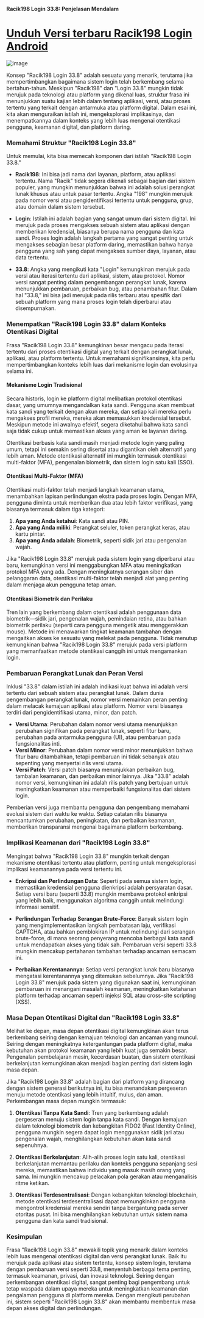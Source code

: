 **Racik198 Login 33.8: Penjelasan Mendalam**

# [Unduh Versi terbaru Racik198 Login Android](https://racik198-login.id.modfyp.com/)

![image](https://github.com/user-attachments/assets/9ae15424-299a-42f6-b6e8-6c5feb62cf9b)

Konsep "Racik198 Login 33.8" adalah sesuatu yang menarik, terutama jika mempertimbangkan bagaimana sistem login telah berkembang selama bertahun-tahun. Meskipun "Racik198" dan "Login 33.8" mungkin tidak merujuk pada teknologi atau platform yang dikenal luas, struktur frasa ini menunjukkan suatu kajian lebih dalam tentang aplikasi, versi, atau proses tertentu yang terkait dengan antarmuka atau platform digital. Dalam esai ini, kita akan menguraikan istilah ini, mengeksplorasi implikasinya, dan menempatkannya dalam konteks yang lebih luas mengenai otentikasi pengguna, keamanan digital, dan platform daring.

### Memahami Struktur "Racik198 Login 33.8"

Untuk memulai, kita bisa memecah komponen dari istilah "Racik198 Login 33.8."

- **Racik198**: Ini bisa jadi nama dari layanan, platform, atau aplikasi tertentu. Nama "Racik" tidak segera dikenali sebagai bagian dari sistem populer, yang mungkin menunjukkan bahwa ini adalah solusi perangkat lunak khusus atau untuk pasar tertentu. Angka "198" mungkin merujuk pada nomor versi atau pengidentifikasi tertentu untuk pengguna, grup, atau domain dalam sistem tersebut.
  
- **Login**: Istilah ini adalah bagian yang sangat umum dari sistem digital. Ini merujuk pada proses mengakses sebuah sistem atau aplikasi dengan memberikan kredensial, biasanya berupa nama pengguna dan kata sandi. Proses login adalah langkah pertama yang sangat penting untuk mengakses sebagian besar platform daring, memastikan bahwa hanya pengguna yang sah yang dapat mengakses sumber daya, layanan, atau data tertentu.

- **33.8**: Angka yang mengikuti kata "Login" kemungkinan merujuk pada versi atau iterasi tertentu dari aplikasi, sistem, atau protokol. Nomor versi sangat penting dalam pengembangan perangkat lunak, karena menunjukkan pembaruan, perbaikan bug, atau penambahan fitur. Dalam hal "33.8," ini bisa jadi merujuk pada rilis terbaru atau spesifik dari sebuah platform yang mana proses login telah diperbarui atau disempurnakan. 

### Menempatkan "Racik198 Login 33.8" dalam Konteks Otentikasi Digital

Frasa "Racik198 Login 33.8" kemungkinan besar mengacu pada iterasi tertentu dari proses otentikasi digital yang terkait dengan perangkat lunak, aplikasi, atau platform tertentu. Untuk memahami signifikansinya, kita perlu mempertimbangkan konteks lebih luas dari mekanisme login dan evolusinya selama ini.

#### Mekanisme Login Tradisional

Secara historis, login ke platform digital melibatkan protokol otentikasi dasar, yang umumnya mengandalkan kata sandi. Pengguna akan membuat kata sandi yang terkait dengan akun mereka, dan setiap kali mereka perlu mengakses profil mereka, mereka akan memasukkan kredensial tersebut. Meskipun metode ini awalnya efektif, segera diketahui bahwa kata sandi saja tidak cukup untuk memastikan akses yang aman ke layanan daring.

Otentikasi berbasis kata sandi masih menjadi metode login yang paling umum, tetapi ini semakin sering disertai atau digantikan oleh alternatif yang lebih aman. Metode otentikasi alternatif ini mungkin termasuk otentikasi multi-faktor (MFA), pengenalan biometrik, dan sistem login satu kali (SSO). 

#### Otentikasi Multi-Faktor (MFA)

Otentikasi multi-faktor telah menjadi langkah keamanan utama, menambahkan lapisan perlindungan ekstra pada proses login. Dengan MFA, pengguna diminta untuk memberikan dua atau lebih faktor verifikasi, yang biasanya termasuk dalam tiga kategori:

1. **Apa yang Anda ketahui**: Kata sandi atau PIN.
2. **Apa yang Anda miliki**: Perangkat seluler, token perangkat keras, atau kartu pintar.
3. **Apa yang Anda adalah**: Biometrik, seperti sidik jari atau pengenalan wajah.

Jika "Racik198 Login 33.8" merujuk pada sistem login yang diperbarui atau baru, kemungkinan versi ini menggabungkan MFA atau meningkatkan protokol MFA yang ada. Dengan meningkatnya serangan siber dan pelanggaran data, otentikasi multi-faktor telah menjadi alat yang penting dalam menjaga akun pengguna tetap aman. 

#### Otentikasi Biometrik dan Perilaku

Tren lain yang berkembang dalam otentikasi adalah penggunaan data biometrik—sidik jari, pengenalan wajah, pemindaian retina, atau bahkan biometrik perilaku (seperti cara pengguna mengetik atau menggerakkan mouse). Metode ini menawarkan tingkat keamanan tambahan dengan mengaitkan akses ke sesuatu yang melekat pada pengguna. Tidak menutup kemungkinan bahwa "Racik198 Login 33.8" merujuk pada versi platform yang memanfaatkan metode otentikasi canggih ini untuk mengamankan login.

### Pembaruan Perangkat Lunak dan Peran Versi

Inklusi "33.8" dalam istilah ini adalah indikasi kuat bahwa ini adalah versi tertentu dari sebuah sistem atau perangkat lunak. Dalam dunia pengembangan perangkat lunak, nomor versi memainkan peran penting dalam melacak kemajuan aplikasi atau platform. Nomor versi biasanya terdiri dari pengidentifikasi utama, minor, dan patch.

- **Versi Utama**: Perubahan dalam nomor versi utama menunjukkan perubahan signifikan pada perangkat lunak, seperti fitur baru, perubahan pada antarmuka pengguna (UI), atau pembaruan pada fungsionalitas inti.
- **Versi Minor**: Perubahan dalam nomor versi minor menunjukkan bahwa fitur baru ditambahkan, tetapi pembaruan ini tidak sebanyak atau sepenting yang menyertai rilis versi utama.
- **Versi Patch**: Versi patch biasanya menunjukkan perbaikan bug, tambalan keamanan, dan perbaikan minor lainnya. Jika "33.8" adalah nomor versi, kemungkinan ini adalah rilis patch yang bertujuan untuk meningkatkan keamanan atau memperbaiki fungsionalitas dari sistem login.

Pemberian versi juga membantu pengguna dan pengembang memahami evolusi sistem dari waktu ke waktu. Setiap catatan rilis biasanya mencantumkan perubahan, peningkatan, dan perbaikan keamanan, memberikan transparansi mengenai bagaimana platform berkembang.

### Implikasi Keamanan dari "Racik198 Login 33.8"

Mengingat bahwa "Racik198 Login 33.8" mungkin terkait dengan mekanisme otentikasi tertentu atau platform, penting untuk mengeksplorasi implikasi keamanannya pada versi tertentu ini.

- **Enkripsi dan Perlindungan Data**: Seperti pada semua sistem login, memastikan kredensial pengguna dienkripsi adalah persyaratan dasar. Setiap versi baru (seperti 33.8) mungkin membawa protokol enkripsi yang lebih baik, menggunakan algoritma canggih untuk melindungi informasi sensitif.
  
- **Perlindungan Terhadap Serangan Brute-Force**: Banyak sistem login yang mengimplementasikan langkah pembatasan laju, verifikasi CAPTCHA, atau bahkan pemblokiran IP untuk melindungi dari serangan brute-force, di mana seorang penyerang mencoba berbagai kata sandi untuk mendapatkan akses yang tidak sah. Pembaruan versi seperti 33.8 mungkin mencakup pertahanan tambahan terhadap ancaman semacam ini.

- **Perbaikan Kerentanannya**: Setiap versi perangkat lunak baru biasanya mengatasi kerentanannya yang ditemukan sebelumnya. Jika "Racik198 Login 33.8" merujuk pada sistem yang digunakan saat ini, kemungkinan pembaruan ini menangani masalah keamanan, meningkatkan ketahanan platform terhadap ancaman seperti injeksi SQL atau cross-site scripting (XSS).

### Masa Depan Otentikasi Digital dan "Racik198 Login 33.8"

Melihat ke depan, masa depan otentikasi digital kemungkinan akan terus berkembang seiring dengan kemajuan teknologi dan ancaman yang muncul. Seiring dengan meningkatnya ketergantungan pada platform digital, maka kebutuhan akan protokol keamanan yang lebih kuat juga semakin besar. Pengenalan pembelajaran mesin, kecerdasan buatan, dan sistem otentikasi berkelanjutan kemungkinan akan menjadi bagian penting dari sistem login masa depan.

Jika "Racik198 Login 33.8" adalah bagian dari platform yang dirancang dengan sistem generasi berikutnya ini, itu bisa menandakan pergeseran menuju metode otentikasi yang lebih intuitif, mulus, dan aman. Perkembangan masa depan mungkin termasuk:

1. **Otentikasi Tanpa Kata Sandi**: Tren yang berkembang adalah pergeseran menuju sistem login tanpa kata sandi. Dengan kemajuan dalam teknologi biometrik dan kebangkitan FIDO2 (Fast Identity Online), pengguna mungkin segera dapat login menggunakan sidik jari atau pengenalan wajah, menghilangkan kebutuhan akan kata sandi sepenuhnya.
   
2. **Otentikasi Berkelanjutan**: Alih-alih proses login satu kali, otentikasi berkelanjutan memantau perilaku dan konteks pengguna sepanjang sesi mereka, memastikan bahwa individu yang masuk masih orang yang sama. Ini mungkin mencakup pelacakan pola gerakan atau menganalisis ritme ketikan.

3. **Otentikasi Terdesentralisasi**: Dengan kebangkitan teknologi blockchain, metode otentikasi terdesentralisasi dapat memungkinkan pengguna mengontrol kredensial mereka sendiri tanpa bergantung pada server otoritas pusat. Ini bisa menghilangkan kebutuhan untuk sistem nama pengguna dan kata sandi tradisional.

### Kesimpulan

Frasa "Racik198 Login 33.8" mewakili topik yang menarik dalam konteks lebih luas mengenai otentikasi digital dan versi perangkat lunak. Baik itu merujuk pada aplikasi atau sistem tertentu, konsep sistem login, terutama dengan pembaruan versi seperti 33.8, menyentuh berbagai tema penting, termasuk keamanan, privasi, dan inovasi teknologi. Seiring dengan perkembangan otentikasi digital, sangat penting bagi pengembang untuk tetap waspada dalam upaya mereka untuk meningkatkan keamanan dan pengalaman pengguna di platform mereka. Dengan mengikuti perubahan ini, sistem seperti "Racik198 Login 33.8" akan membantu membentuk masa depan akses digital dan perlindungan.
